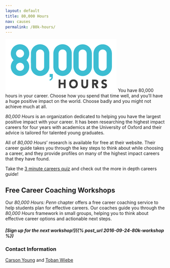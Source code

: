 ```yaml
---
layout: default
title: 80,000 Hours
nav: causes
permalink: /80k-hours/
---
```

![](/assets/80k.png)
You have 80,000 hours in your career.
Choose how you spend that time well, and you’ll have a huge positive impact on the world.
Choose badly and you might not achieve much at all.

*80,000 Hours* is an organization dedicated to helping you have the largest positive impact with your career.
It has been researching the highest impact careers for four years with academics at the University of Oxford and their advice is tailored for talented young graduates. 

All of *80,000 Hours*’ research is available for free at their website.
Their career guide takes you through the key steps to think about while choosing a career, and they provide profiles on many of the highest impact careers that they have found.

Take the [3 minute careers quiz](https://80000hours.org/) and check out the more in depth careers guide!

## Free Career Coaching Workshops
Our *80,000 Hours: Penn* chapter offers a free career coaching service to help students plan for effective careers.
Our coaches guide you through the *80,000 Hours* framework in small groups, helping you to think about effective career options and actionable next steps.

##### [Sign up for the next workshop!]({% post_url 2016-09-24-80k-workshop %})

### Contact Information
[Carson Young](/team/#Carson-Young) and [Toban Wiebe](/team/#Toban-Wiebe)
